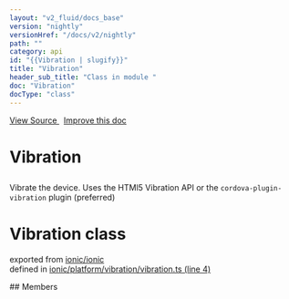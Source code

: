 ```yaml
---
layout: "v2_fluid/docs_base"
version: "nightly"
versionHref: "/docs/v2/nightly"
path: ""
category: api
id: "{{Vibration | slugify}}"
title: "Vibration"
header_sub_title: "Class in module "
doc: "Vibration"
docType: "class"
---
```



<div class="improve-docs">
  <a href='http://github.com/driftyco/ionic2/tree/master/ionic/platform/vibration/vibration.ts#L3'>
    View Source
  </a>
  &nbsp;
  <a href='http://github.com/driftyco/ionic2/edit/master/ionic/platform/vibration/vibration.ts#L3'>
    Improve this doc
  </a>
</div>




<h1 class="api-title">

  Vibration



</h1>





<p>Vibrate the device. Uses the HTMl5 Vibration API or the <code>cordova-plugin-vibration</code> plugin (preferred)</p>


<h1 class="class export">Vibration <span class="type">class</span></h1>
<p class="module">exported from <a href='undefined'>ionic/ionic</a><br/>
defined in <a href="https://github.com/driftyco/ionic2/tree/master/ionic/platform/vibration/vibration.ts#L4-L35">ionic/platform/vibration/vibration.ts (line 4)</a>
</p>
## Members

